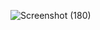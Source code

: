 ![Screenshot (180)](https://github.com/user-attachments/assets/e58b8ff9-7b49-43a3-acf6-45f2fcf713f9)
